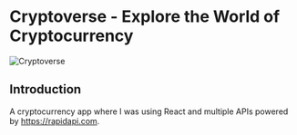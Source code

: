 # Cryptoverse - Explore the World of Cryptocurrency

![Cryptoverse](https://i.ibb.co/8gh5Jc8/image.png)

## Introduction

A cryptocurrency app where I was using React and multiple APIs powered by https://rapidapi.com.
